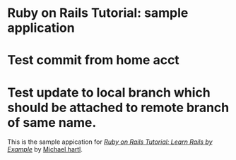 # Ruby on Rails Tutorial: sample application
# Test commit from home acct
# Test update to local branch which should be attached to remote branch of same name.

This is the sample appication for [*Ruby on Rails Tutorial: Learn Rails by Example*](http://railstutorial.org/)
by [Michael hartl](http://michaelhartl.com/).
